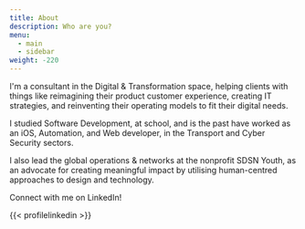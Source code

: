 ```yaml
---
title: About
description: Who are you?
menu:   
  - main
  - sidebar
weight: -220
---
```


I'm a consultant in the Digital & Transformation space, helping clients with things like reimagining their product customer experience, creating IT strategies, and reinventing their operating models to fit their digital needs. 

I studied Software Development, at school, and is the past have worked as an iOS, Automation, and Web developer, in the Transport and Cyber Security sectors. 

I also lead the global operations & networks at the nonprofit SDSN Youth, as an advocate for creating meaningful impact by utilising human-centred approaches to design and technology.

Connect with me on LinkedIn!

{{< profilelinkedin >}}